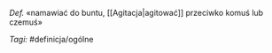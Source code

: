 _Def._ «namawiać do buntu, [[Agitacja|agitować]] przeciwko komuś lub czemuś»

_Tagi:_ #definicja/ogólne 